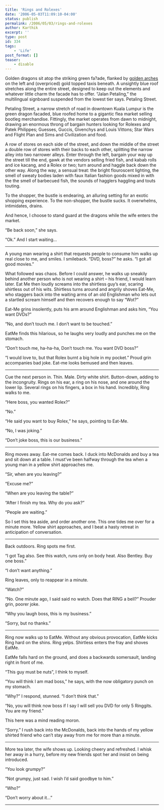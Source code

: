```yaml
---
title: 'Rings and Rolexes'
date: '2006-05-03T11:09:10-04:00'
status: publish
permalink: /2006/05/03/rings-and-rolexes
author: Karthik
excerpt: ''
type: post
id: 334
tags:
    - 'Life'
post_format: []
teaser:
    - disable
---
```

Golden dragons sit atop the striking green fa?ade, flanked by [golden arches](http://en.wikipedia.org/wiki/Golden_Arches) on the left and (overpriced) gold topped taxis beneath. A unsightly blue roof stretches along the entire street, designed to keep out the elements and whatever little charm the facade has to offer. “Jalan Petaling,” the multilingual signboard suspended from the lowest tier says. Petaling Street.

Petaling Street, a narrow stretch of road in downtown Kuala Lumpur is the green dragon facaded, blue roofed home to a gigantic flea market selling bootleg merchandise. Fittingly, the market operates from dawn to midnight, drawing an enormous throng of bargain hunters looking for Rolexes and Patek Philippes; Guesses, Guccis, Givenchys and Louis Vittons; Star Wars and Flight Plan and Sims and Civilization and food.

A row of stores on each side of the street, and down the middle of the street a double row of stores with their backs to each other, splitting the narrow alley into two narrower alleys. Enter through the left, bargain your way up the street till the end, gawk at the vendors selling fried fish, and kabab rolls and ice kacang, and a Rolex or two; turn around and haggle back down the other way. Along the way, a sensual treat: the bright flouroscent lighting, the smell of sweaty bodies laden with faux Italian fashion goods mixed in with the the smell of barbecued fish, the sounds of hagglers haggling and touts touting.

To the shopper, the bustle is endearing, an alluring setting for an exotic shopping experience. To the non-shopper, the bustle sucks. It overwhelms, intimidates, drains.

And hence, I choose to stand guard at the dragons while the wife enters the market.

“Be back soon,” she says.

“Ok.” And I start waiting…

---
A young man wearing a shirt that requests people to consume him walks up real close to me, and smiles. I smileback. “DVD, boss?” he asks. “I got all good movies.”

What followed was chaos. Before I could answer, he walks up sneakily behind another person who is not wearing a shirt – his friend, I would learn later. Eat Me then loudly screams into the shirtless guy’s ear, scaring shirtless out of his wits. Shirtless turns around and angrily shoves Eat-Me, who staggers back into the waiting arms of an old Englishman who lets out a startled scream himself and then recovers enough to say “Wot?”

Eat-Me grins insolently, puts his arm around Englishman and asks him, “You want DVDs?”

“No, and don’t touch me. I don’t want to be touched.”

EatMe finds this hilarious, so he laughs very loudly and punches me on the stomach.

“Don’t touch me, ha-ha-ha, Don’t touch me. You want DVD boss?”

“I would love to, but that Rolex burnt a big hole in my pocket.” Proud grin accompanies bad joke. Eat-me looks bemused and then leaves.

---
Cue the next person in. Thin. Male. Dirty white shirt. Button-down, adding to the incongruity. Rings on his ear, a ring on his nose, and one around the lower lip. Several rings on his fingers, a box in his hand. Incredibly, Ring walks to me.

“Here boss, you wanted Rolex?”

“No.”

“He said you want to buy Rolex,” he says, pointing to Eat-Me.

“No, I was joking.”

“Don’t joke boss, this is our business.”

---

Ring moves away. Eat-me comes back. I duck into McDonalds and buy a tea and sit down at a table. I must’ve been halfway through the tea when a young man in a yellow shirt approaches me.

“Sir, when are you leaving?”

“Excuse me?”

“When are you leaving the table?”

“After I finish my tea. Why do you ask?”

“People are waiting.”

So I set this tea aside, and order another one. This one tides me over for a minute more. Yellow shirt approaches, and I beat a hasty retreat in anticipation of conversation.

---
Back outdoors. Ring spots me first.

“I got Tag also. See this watch, runs only on body heat. Also Bentley. Buy one boss.”

“I don’t want anything.”

Ring leaves, only to reappear in a minute.

“Watch?”

“No. One minute ago, I said said no watch. Does that RING a bell?” Prouder grin, poorer joke.

“Why you laugh boss, this is my business.”

“Sorry, but no thanks.”

---
Ring now walks up to EatMe. Without any obvious provocation, EatMe kicks Ring hard on the shins. Ring yelps. Shirtless enters the fray and shoves EatMe.

EatMe falls hard on the ground, and does a backwards somersault, landing right in front of me.

“This guy must be nuts”, I think to myself.

“You will think I am mad boss,” he says, with the now obligatory punch on my stomach.

“Why?” I respond, stunned. “I don’t think that.”

“No, you will think now boss if I say I will sell you DVD for only 5 Ringgits. You are my friend.”

This here was a mind reading moron.

“Sorry.” I rush back into the McDonalds, back into the hands of my yellow shirted friend who can’t stay away from me for more than a minute.

---
More tea later, the wife shows up. Looking cheery and refreshed. I whisk her away in a hurry, before my new friends spot her and insist on being introduced.

“You look grumpy?”

“Not grumpy, just sad. I wish I’d said goodbye to him.”

“Who?”

“Don’t worry about it…”

---
